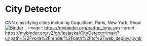 # City Detector
 CNN classifying cities including Coquiltlam, Paris, New York, Seoul
[![Binder](https://mybinder.org/badge_logo.svg)](https://mybinder.org/v2/gh/leejaeka/CityDetector/main?urlpath=voila%2Frender%2Fweb_deploy.ipynb)
.. image:: https://mybinder.org/badge_logo.svg
 :target: https://mybinder.org/v2/gh/leejaeka/CityDetector/main?urlpath=%2Fvoila%2Frender%2Fpath%2Fto%2Fweb_deploy.ipynb